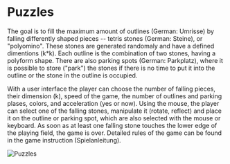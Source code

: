 # Puzzles

The goal is to fill the maximum amount of outlines (German: Umrisse) by falling differently shaped pieces -- tetris stones (German: Steine), or "polyomino". These stones are generated randomaly and have a defined dimentions (k\*k). Each outline is the combination of two stones, having a polyform shape. There are also parking spots (German: Parkplatz), where it is possible to store ("park") the stones if there is no time to put it into the outline or the stone in the outline is occupied. 

With a user interface the player can choose the number of falling pieces, their dimension (k), speed of the game, the number of outlines and parking plases, colors, and acceleration (yes or now). Using the mouse, the player can select one of the falling stones, manipulate it (rotate, reflect) and place it on the outline or parking spot, which are also selected with the mouse or keyboard. As soon as at least one falling stone touches the lower edge of the playing field, the game is over. Detailed rules of the game can be found in the game instruction (Spielanleitung).

![Puzzles](https://user-images.githubusercontent.com/81705695/126205660-6ce0b041-8eea-4ff2-ad44-b34c55b867f0.png)

